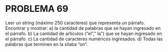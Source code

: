 # PROBLEMA 69

Leer un string (máximo 250 caracteres) que representa un párrafo. Encontrar y mostrar: 
a) la cantidad de palabras que se hayan ingresado en el párrafo.
b) La cantidad de artículos (“el”,” la”) que se hayan ingresado en el párrafo. 
c) La cantidad de caracteres numéricos ingresados. 
d) Todas las palabras que terminen en la sílaba “on”.